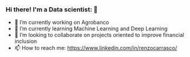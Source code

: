 ### Hi there! I'm a Data scientist: 👋

- 🔭 I’m currently working on Agrobanco
- 🌱 I’m currently learning Machine Learning and Deep Learning
- 👯 I’m looking to collaborate on projects oriented to improve financial inclusion
- 📫 How to reach me: https://www.linkedin.com/in/renzocarrasco/

